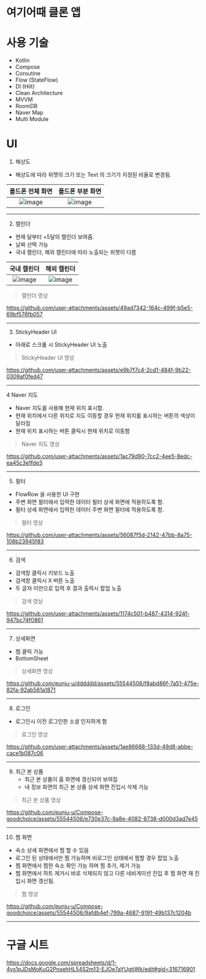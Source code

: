 

# 여기어때 클론 앱

# 사용 기술

* Kotlin
* Compose
* Coroutine
* Flow (StateFlow)
* DI (Hilt)
* Clean Architecture
* MVVM
* RoomDB
* Naver Map
* Multi Module
  
# UI

1. 해상도
  * 해상도에 따라 위젯의 크기 또는 Text 의 크기가 지정된 비율로 변경됨.

   폴드폰 전체 화면    |       폴드폰 부분 화면        |
:-------------------------:|:-------------------------:
![image](https://github.com/user-attachments/assets/2bf0dbac-937b-40d0-a082-3428ff169a68)  |  ![image](https://github.com/user-attachments/assets/db592783-e5a0-45cb-9d62-1b37ccbffd76)

--------
 
2. 캘린더
  * 현재 달부터 +5달의 캘린더 보여줌.
  * 날짜 선택 가능
  * 국내 캘린더, 해외 캘린더에 따라 노출되는 위젯이 다름

   국내 캘린더    |       해외 캘린더        |
:-------------------------:|:-------------------------:
![image](https://github.com/user-attachments/assets/db442dc3-0188-4d07-b7b9-69aeb44dea97)  |  ![image](https://github.com/user-attachments/assets/a8107299-9963-4dcd-92e0-0c00abdf9e27)

  > 캘린더 영상

  https://github.com/user-attachments/assets/49ad7342-164c-499f-b5e5-69bf576fb057

--------
 
3. StickyHeader UI
  * 아래로 스크롤 시 StickyHeader UI 노출

  > StickyHeader UI 영상

  https://github.com/user-attachments/assets/e9b7f7c4-2cd1-484f-9b22-0309af0fed47

--------

4 Naver 지도
  * Naver 지도를 사용해 현재 위치 표시함.
  * 현재 위치에서 다른 위치로 지도 이동할 경우 현재 위치를 표시하는 버튼의 색상이 달라짐
  * 현재 위치 표시하는 버튼 클릭시 현재 위치로 이동함

  > Naver 지도 영상

  https://github.com/user-attachments/assets/1ac79d90-7cc2-4ee5-8edc-ea45c3e1fde3

--------

5. 필터
  * FlowRow 을 사용한 UI 구현
  * 주변 화면 필터에서 입력한 데이터 필터 상세 화면에 적용하도록 함.
  * 필터 상세 화면에서 입력한 데이터 주변 화면 필터에 적용하도록 함.

  > 필터 영상

  https://github.com/user-attachments/assets/56087f5d-2142-47bb-8a75-108b23945f83
  
--------

6. 검색
  * 검색창 클릭시 키보드 노출
  * 검색창 클릭시 X 버튼 노출
  * 두 글자 미만으로 입력 후 결과 출력시 팝업 노출

  > 검색 영상

  https://github.com/user-attachments/assets/1174c501-b487-4314-924f-947bc74f0861

--------

7. 상세화면
  * 찜 클릭 가능
  * BottomSheet 

  > 상세화면 영상
  
  https://github.com/eunju-u/dddddd/assets/55544506/f8abd86f-7a51-475e-82fa-92ab561a1871

--------

8. 로그인
  * 로그인시 이전 로그인한 소셜 인지하게 함

  > 로그인 영상
  
  https://github.com/user-attachments/assets/1ae86668-133d-49d8-abbe-cace1b087c06

--------

9. 최근 본 상품
   * 최근 본 상품이 홈 화면에 갱신되어 보여짐
   * 내 정보 화면의 최근 본 상품 상세 화면 진입시 삭제 가능

  > 최근 본 상품 영상
  
  https://github.com/eunju-u/Compose-goodchoice/assets/55544506/e730e37c-9a8e-4082-8738-d000d3ad7e45

--------

10. 찜 화면
   * 숙소 상세 화면에서 찜 할 수 있음
   * 로그인 된 상태에서만 찜 가능하며 비로그인 상태에서 찜할 경우 팝업 노출
   * 찜 화면에서 찜한 숙소 확인 가능 하며 찜 추가, 제거 가능
   * 찜 화면에서 하트 제거시 바로 삭제되지 않고 다른 네비게이션 진입 후 찜 화면 재 진입시 화면 갱신됨.

  > 찜 영상
  
  https://github.com/eunju-u/Compose-goodchoice/assets/55544506/9afdb4ef-799a-4687-9191-49b137c1204b

--------

# 구글 시트

https://docs.google.com/spreadsheets/d/1-4ys1pJDsMoKuG2PnsehHL54S2m13-EJOe7aYUgtiWk/edit#gid=316716901
